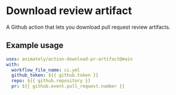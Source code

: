 # Download review artifact

A Github action that lets you download pull request review artifacts.

## Example usage

```yml
uses: animately/action-download-pr-artifact@main
with:
  workflow_file_name: ci.yml
  github_token: ${{ github.token }}
  repo: ${{ github.repository }}
  pr: ${{ github.event.pull_request.number }}
```
